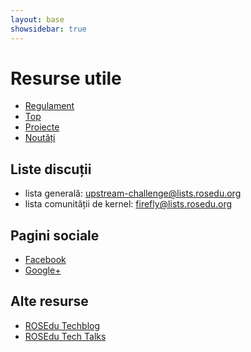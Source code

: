 ```yaml
---
layout: base
showsidebar: true
---
```


# Resurse utile

* [Regulament][reg]
* [Top][contrib]
* [Proiecte][proj]
* [Noutăți][news]

## Liste discuții

* lista generală: [upstream-challenge@lists.rosedu.org][uc]
* lista comunității de kernel: [firefly@lists.rosedu.org][firefly]

## Pagini sociale

* [Facebook][fb]
* [Google+][gp]

## Alte resurse

* [ROSEdu Techblog][techblog]
* [ROSEdu Tech Talks][talks]

[ed1]: http://elf.cs.pub.ro/so/wiki/upstream-challenge "Upstream Challenge v0"
[reg]: regulament "Regulament"
[res]: res "Resurse utile"
[contrib]: contrib "Statistici contribuții"
[proj]: projects "Proiecte propuse"
[news]: news "Noutăți"
[root]: / "Upstream Challenge"
[fb]: https://www.facebook.com/UpstreamChallenge "Facebook Page"
[gp]: https://plus.google.com/u/0/b/113601665378127579242/113601665378127579242/posts "Google +"
[uc]: http://lists.rosedu.org/listinfo/upstream-challenge "Register on upstream-challenge@lists.rosedu.org"
[firefly]: http://lists.rosedu.org/listinfo/firefly "Register on firefly@lists.rosedu.org"
[techblog]: http://techblog.rosedu.org/ "ROSEdu Techblog"
[talks]: http://talks.rosedu.org/ "ROSEdu Tech Talks"
